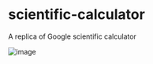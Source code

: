 # scientific-calculator
A replica of Google scientific calculator



![image](https://github.com/1165CHETAN/scientific-calculator/assets/111604779/c78e0d69-b5b1-4e5a-99be-390d301056cb)
